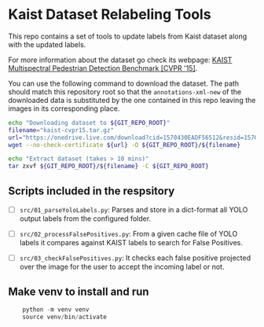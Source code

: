 # Kaist Dataset Relabeling Tools

This repo contains a set of tools to update labels from Kaist dataset along with the updated labels.

For more information about the dataset go check its webpage: [KAIST Multispectral Pedestrian Detection Benchmark [CVPR '15]](https://soonminhwang.github.io/rgbt-ped-detection/).

You can use the following command to download the dataset. The path should match this repository root so that the `annotations-xml-new` of the downloaded data is substituted by the one contained in this repo leaving the images in its corresponding place.

```sh
echo "Downloading dataset to ${GIT_REPO_ROOT}"
filename="kaist-cvpr15.tar.gz"
url="https://onedrive.live.com/download?cid=1570430EADF56512&resid=1570430EADF56512%21109419&authkey=AJcMP-7Yp86PWoE"
wget --no-check-certificate ${url} -O ${GIT_REPO_ROOT}/${filename}

echo "Extract dataset (takes > 10 mins)"
tar zxvf ${GIT_REPO_ROOT}/${filename} -C ${GIT_REPO_ROOT}
```

## Scripts included in the respsitory

- [ ] `src/01_parseYoloLabels.py`: Parses and store in a dict-format all YOLO output labels from the configured folder.
- [ ] `src/02_processFalsePositives.py`: From a given cache file of YOLO labels it compares against KAIST labels to search for False Positives.
- [ ] `src/03_checkFalsePositives.py`: It checks each false positive projected over the image for the user to accept the incoming label or not.


## Make venv to install and run

```h
    python -m venv venv
    source venv/bin/activate
```